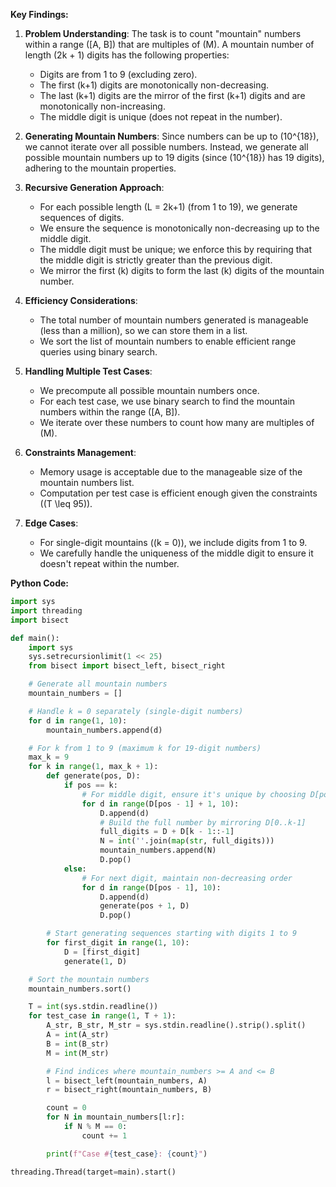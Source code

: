 **Key Findings:**

1. **Problem Understanding**: The task is to count "mountain" numbers within a range \([A, B]\) that are multiples of \(M\). A mountain number of length \(2k + 1\) digits has the following properties:
   - Digits are from 1 to 9 (excluding zero).
   - The first \(k+1\) digits are monotonically non-decreasing.
   - The last \(k+1\) digits are the mirror of the first \(k+1\) digits and are monotonically non-increasing.
   - The middle digit is unique (does not repeat in the number).

2. **Generating Mountain Numbers**: Since numbers can be up to \(10^{18}\), we cannot iterate over all possible numbers. Instead, we generate all possible mountain numbers up to 19 digits (since \(10^{18}\) has 19 digits), adhering to the mountain properties.

3. **Recursive Generation Approach**:
   - For each possible length \(L = 2k+1\) (from 1 to 19), we generate sequences of digits.
   - We ensure the sequence is monotonically non-decreasing up to the middle digit.
   - The middle digit must be unique; we enforce this by requiring that the middle digit is strictly greater than the previous digit.
   - We mirror the first \(k\) digits to form the last \(k\) digits of the mountain number.

4. **Efficiency Considerations**:
   - The total number of mountain numbers generated is manageable (less than a million), so we can store them in a list.
   - We sort the list of mountain numbers to enable efficient range queries using binary search.

5. **Handling Multiple Test Cases**:
   - We precompute all possible mountain numbers once.
   - For each test case, we use binary search to find the mountain numbers within the range \([A, B]\).
   - We iterate over these numbers to count how many are multiples of \(M\).

6. **Constraints Management**:
   - Memory usage is acceptable due to the manageable size of the mountain numbers list.
   - Computation per test case is efficient enough given the constraints (\(T \leq 95\)).

7. **Edge Cases**:
   - For single-digit mountains (\(k = 0\)), we include digits from 1 to 9.
   - We carefully handle the uniqueness of the middle digit to ensure it doesn't repeat within the number.

**Python Code:**

```python
import sys
import threading
import bisect

def main():
    import sys
    sys.setrecursionlimit(1 << 25)
    from bisect import bisect_left, bisect_right

    # Generate all mountain numbers
    mountain_numbers = []

    # Handle k = 0 separately (single-digit numbers)
    for d in range(1, 10):
        mountain_numbers.append(d)

    # For k from 1 to 9 (maximum k for 19-digit numbers)
    max_k = 9
    for k in range(1, max_k + 1):
        def generate(pos, D):
            if pos == k:
                # For middle digit, ensure it's unique by choosing D[pos] > D[pos-1]
                for d in range(D[pos - 1] + 1, 10):
                    D.append(d)
                    # Build the full number by mirroring D[0..k-1]
                    full_digits = D + D[k - 1::-1]
                    N = int(''.join(map(str, full_digits)))
                    mountain_numbers.append(N)
                    D.pop()
            else:
                # For next digit, maintain non-decreasing order
                for d in range(D[pos - 1], 10):
                    D.append(d)
                    generate(pos + 1, D)
                    D.pop()

        # Start generating sequences starting with digits 1 to 9
        for first_digit in range(1, 10):
            D = [first_digit]
            generate(1, D)

    # Sort the mountain numbers
    mountain_numbers.sort()

    T = int(sys.stdin.readline())
    for test_case in range(1, T + 1):
        A_str, B_str, M_str = sys.stdin.readline().strip().split()
        A = int(A_str)
        B = int(B_str)
        M = int(M_str)

        # Find indices where mountain_numbers >= A and <= B
        l = bisect_left(mountain_numbers, A)
        r = bisect_right(mountain_numbers, B)

        count = 0
        for N in mountain_numbers[l:r]:
            if N % M == 0:
                count += 1

        print(f"Case #{test_case}: {count}")

threading.Thread(target=main).start()
```